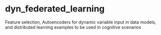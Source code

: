 # dyn_federated_learning
Feature selection, Autoencoders for dynamic variable input in data models, and distributed learning examples to be used in cognitive scenarios
